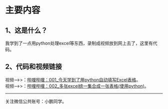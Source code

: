 # 主要内容

## 1、这是什么？
我学到了一点用python处理excel等东西，录制成视频放到网上去了，这里有代码。  

## 2、代码和视频链接
视频-->>：[哔哩哔哩：001_今天学到了用python自动填写Excel表格](https://www.bilibili.com/video/av86253895/)。  
视频-->>：[哔哩哔哩：002_多张excel统一集合成一张表格(使用python)]()。  

---
关注微信公共账号：小鹏同学。